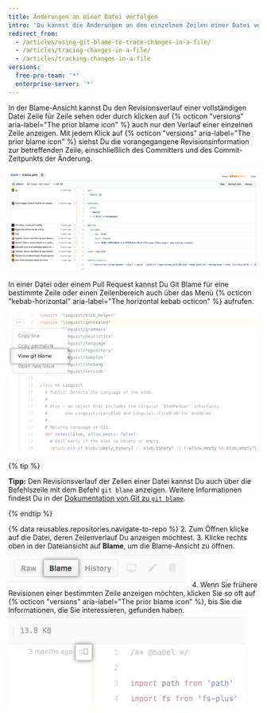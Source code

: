 ```yaml
---
title: Änderungen an einer Datei verfolgen
intro: 'Du kannst die Änderungen an den einzelnen Zeilen einer Datei verfolgen und so feststellen, wie sich die Datei im Lauf der Zeit entwickelt hat.'
redirect_from:
  - /articles/using-git-blame-to-trace-changes-in-a-file/
  - /articles/tracing-changes-in-a-file/
  - /articles/tracking-changes-in-a-file
versions:
  free-pro-team: '*'
  enterprise-server: '*'
---
```


In der Blame-Ansicht kannst Du den Revisionsverlauf einer vollständigen Datei Zeile für Zeile sehen oder durch klicken auf {% octicon "versions" aria-label="The prior blame icon" %} auch nur den Verlauf einer einzelnen Zeile anzeigen. Mit jedem Klick auf {% octicon "versions" aria-label="The prior blame icon" %} siehst Du die vorangegangene Revisionsinformation zur betreffenden Zeile, einschließlich des Committers und des Commit-Zeitpunkts der Änderung.

![Git Blame-Ansicht](/assets/images/help/repository/git_blame.png)

In einer Datei oder einem Pull Request kannst Du Git Blame für eine bestimmte Zeile oder einen Zeilenbereich auch über das Menü {% octicon "kebab-horizontal" aria-label="The horizontal kebab octicon" %} aufrufen.

![Kebab-Menü mit Option zum Anzeigen von Git Blame für eine ausgewählte Zeile](/assets/images/help/repository/view-git-blame-specific-line.png)

{% tip %}

**Tipp:** Den Revisionsverlauf der Zeilen einer Datei kannst Du auch über die Befehlszeile mit dem Befehl `git blame` anzeigen. Weitere Informationen findest Du in der [Dokumentation von Git zu `git blame`](https://git-scm.com/docs/git-blame).

{% endtip %}

{% data reusables.repositories.navigate-to-repo %}
2. Zum Öffnen klicke auf die Datei, deren Zeilenverlauf Du anzeigen möchtest.
3. Klicke rechts oben in der Dateiansicht auf **Blame**, um die Blame-Ansicht zu öffnen. ![Schaltfläche „Blame“](/assets/images/help/repository/blame-button.png)
4. Wenn Sie frühere Revisionen einer bestimmten Zeile anzeigen möchten, klicken Sie so oft auf {% octicon "versions" aria-label="The prior blame icon" %}, bis Sie die Informationen, die Sie interessieren, gefunden haben. ![Schaltfläche „Prior Blame“ (Vorheriges Blame)](/assets/images/help/repository/prior-blame-button.png)

